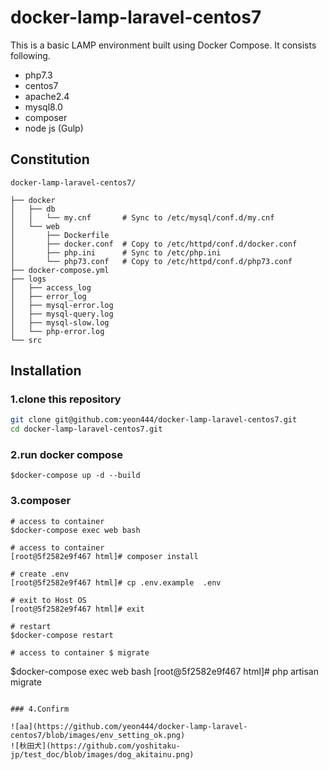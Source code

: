 # docker-lamp-laravel-centos7
This is a basic LAMP environment built using Docker Compose. It consists following.

- php7.3
- centos7
- apache2.4
- mysql8.0
- composer
- node js (Gulp)

## Constitution
```
docker-lamp-laravel-centos7/

├── docker
│   ├── db
│   │   └── my.cnf       # Sync to /etc/mysql/conf.d/my.cnf
│   └── web
│       ├── Dockerfile
│       ├── docker.conf  # Copy to /etc/httpd/conf.d/docker.conf
│       ├── php.ini      # Sync to /etc/php.ini
│       └── php73.conf   # Copy to /etc/httpd/conf.d/php73.conf
├── docker-compose.yml
├── logs
│   ├── access_log
│   ├── error_log
│   ├── mysql-error.log
│   ├── mysql-query.log
│   ├── mysql-slow.log
│   └── php-error.log
└── src

```


## Installation

### 1.clone this repository
```bash
git clone git@github.com:yeon444/docker-lamp-laravel-centos7.git
cd docker-lamp-laravel-centos7.git
```
### 2.run docker compose
```
$docker-compose up -d --build
```

### 3.composer
```
# access to container
$docker-compose exec web bash

# access to container
[root@5f2582e9f467 html]# composer install

# create .env
[root@5f2582e9f467 html]# cp .env.example  .env

# exit to Host OS
[root@5f2582e9f467 html]# exit

# restart
$docker-compose restart

# access to container $ migrate
```
$docker-compose exec web bash
[root@5f2582e9f467 html]# php artisan migrate
```

### 4.Confirm

![aa](https://github.com/yeon444/docker-lamp-laravel-centos7/blob/images/env_setting_ok.png)
![秋田犬](https://github.com/yoshitaku-jp/test_doc/blob/images/dog_akitainu.png)

